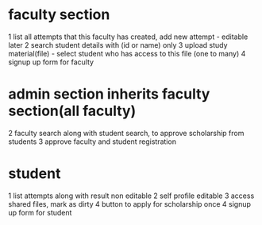 # faculty section
  1 list all attempts that this faculty has created, add new attempt - editable later
  2 search student details with (id or name) only
  3 upload study material(file) - select student who has access to this file (one to many)
  4 signup up form for faculty
# admin section inherits faculty section(all faculty)
  2 faculty search along with student search, to approve scholarship from students
  3 approve faculty and student registration
# student
  1 list attempts along with result non editable
  2 self profile editable
  3 access shared files, mark as dirty
  4 button to apply for scholarship once
  4 signup up form for student

